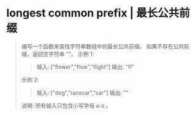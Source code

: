 # longest common prefix | 最长公共前缀



> 编写一个函数来查找字符串数组中的最长公共前缀。
> 如果不存在公共前缀，返回空字符串 ""。
> 示例 1:
>
> > 输入: ["flower","flow","flight"]
> > 输出: "fl"
>
> 示例 2:
> > 输入: ["dog","racecar","car"]
> > 输出: ""
> 
> 说明: 所有输入只包含小写字母 a-z 。



